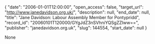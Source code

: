 {
  "date": "2006-01-01T12:00:00", 
  "open_access": false, 
  "target_url": "http://www.janedavidson.org.uk/", 
  "description": null, 
  "end_date": null, 
  "title": "Jane Davidson: Labour Assembly Member for Pontypridd", 
  "record_id": "20060101T120000/GYgJdZ3nSVhniYQSgZZIww==", 
  "publisher": "janedavidson.org.uk", 
  "slug": 144554, 
  "start_date": null
}

None